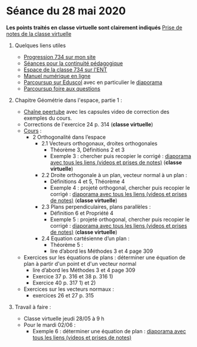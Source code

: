 # Séance du 28 mai 2020

__Les points traités en classe virtuelle sont clairement indiqués__
[Prise de notes de la classe virtuelle](notes/2020-05-26-Note-15-03.pdf)

1. Quelques liens utiles 
   * [Progression 734 sur mon site](http://www.frederic-junier.org/TS2020/Progression/TS_2020.html)
   * [Séances pour la continuité pédagogique](https://frederic-junier.github.io/TS-2019-2020/)
   * [Espace de la classe 734 sur l'ENT](https://le-parc.ent.auvergnerhonealpes.fr/classes/classe-734/mathematiques/)
   * [Manuel numérique en ligne](https://mep-outils.sesamath.net/manuel_numerique/index.php?ouvrage=mstsobl_2016&page_gauche=371)
   * [Parcoursup sur Eduscol](https://eduscol.education.fr/cid146486/parcoursup.html) avec en particulier le [diaporama](https://cache.media.eduscol.education.fr/file/Parcoursup_2020/50/4/PPT-_Parcoursup-2020_1223504.pptx)
   * [Parcoursup foire aux questions](https://www.parcoursup.fr/index.php?desc=questions)


2. Chapitre Géométrie dans l'espace, partie 1 :
   * [Chaîne peertube](https://tube.ac-lyon.fr/videos/watch/playlist/77b44f4c-f41c-4b02-af12-d195690580ff?videoId=ccab3b8f-369f-46f6-8b33-56aac6940e10) avec les capsules video de correction des exemples du cours. 
   * Corrections de l'exercice  24 p. 314 (__classe virtuelle__)
   * [Cours](http://frederic-junier.org/TS2020/Cours/TSProduitScalaireEspaceCours2019-Web.pdf) :
     * 2 Orthogonalité dans l’espace
        * 2.1 Vecteurs orthogonaux, droites orthogonales
          * Théorème 3, Définitions 2 et 3
          * Exemple 3 :  chercher puis recopier le corrigé :   [diaporama avec tous les liens (videos et prises de notes)](../EspacePartie2/CorrigeExemplesEspacePartie2-2019.pdf) (__classe virtuelle__)
        * 2.2 Droite orthogonale à un plan, vecteur normal à un plan :
          * Définitions 4 et 5, Théorème 4
          * Exemple 4 :  projeté orthogonal, chercher puis recopier le corrigé :   [diaporama avec tous les liens (videos et prises de notes)](../EspacePartie2/CorrigeExemplesEspacePartie2-2019.pdf) (__classe virtuelle__)
        * 2.3  Plans perpendiculaires, plans parallèles :
          * Définition 6 et Propriété 4
          * Exemple 5 :  projeté orthogonal, chercher puis recopier le corrigé :   [diaporama avec tous les liens (videos et prises de notes)](../EspacePartie2/CorrigeExemplesEspacePartie2-2019.pdf) (__classe virtuelle__)
        * 2.4  Equation cartésienne d’un plan :
          * Théorème 5 :
          * lire d’abord les Méthodes 3 et 4 page 309
   * Exercices sur les équations de plans : déterminer une équation de plan à partir d'un point et d'un vecteur normal
      * lire d’abord les Méthodes 3 et 4 page 309
      * Exercice 37 p. 316 et 38 p. 316 1)
      * Exercice 40 p. 317 1) et 2)
   * Exercices sur les vecteurs normaux :
     * exercices 26 et 27 p. 315

3. Travail à faire :
   * Classe virtuelle jeudi 28/05 à 9 h
   * Pour le mardi 02/06 : 
     * Exemple 6 :  déterminer une équation de plan :   [diaporama avec tous les liens (videos et prises de notes)](../EspacePartie2/CorrigeExemplesEspacePartie2-2019.pdf) 
